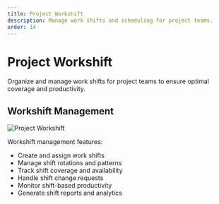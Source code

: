 ```yaml
---
title: Project Workshift
description: Manage work shifts and scheduling for project teams.
order: 14
---
```


# Project Workshift

Organize and manage work shifts for project teams to ensure optimal coverage and productivity.

## Workshift Management

![Project Workshift](/guide-books/web-version/14-project-workshift.jpg)

Workshift management features:
- Create and assign work shifts
- Manage shift rotations and patterns
- Track shift coverage and availability
- Handle shift change requests
- Monitor shift-based productivity
- Generate shift reports and analytics
